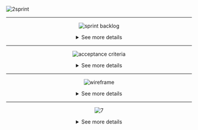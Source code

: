 ![2sprint](https://github.com/user-attachments/assets/6525eb20-a5fb-4692-85fb-ed4a9c6e4cbc)


------------------

<div align=center>

![sprint backlog](https://github.com/user-attachments/assets/ed14744d-ca4e-4daf-a155-aab631d43645)
  
<details>

<summary> See more details </summary>

<div align=start>

<br>

![backlog](https://github.com/user-attachments/assets/f28a8ff8-ddca-478b-94eb-62c4e1fed018)

</div>

</details>

</div>

---------------------

<div align=center>
  
![acceptance criteria](https://github.com/user-attachments/assets/faed47e2-e2a2-452a-9174-15a06d2fc5a5)

<details>

<summary> See more details </summary>

<div align=start>

<br>

![criteria](https://github.com/user-attachments/assets/6e111689-0c1f-4833-9d34-8657f60a75dc)

</div>

</details>

</div>

---------------------

<div align=center>

![wireframe](https://github.com/user-attachments/assets/d55c3d45-dcfc-420a-b8fd-354f076c0d12)
  
<details>

<summary> See more details </summary>

<div align=start>

<br>

### View Registered Users

![registered users](https://github.com/user-attachments/assets/c64e56ff-b193-4cc1-8491-6c2b413a2fec)

### View Upcoming Invoices

![upcoming invoices](https://github.com/user-attachments/assets/1f6798e7-6a98-4c76-acbb-a00c92376b4e)

### View Overdue Invoices

![overdue invoices](https://github.com/user-attachments/assets/28b532b2-8f54-4ba2-94d6-9233eff56ef3)

### View Completed Invoices

![completed invoices](https://github.com/user-attachments/assets/fdb361ba-65c5-4ae3-8076-ec1821149c71)

</div>

</details>

</div>

---------------------

<div align=center>

![7](https://github.com/user-attachments/assets/17d64f56-eaa7-4596-bae6-51239a290fa6)

<details>

<summary> See more details </summary>

<div align=start>

<br>

In progress

</div>

</details>

</div>








